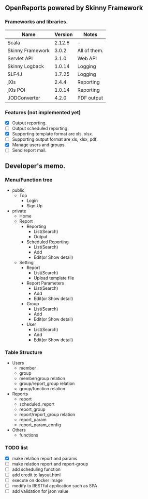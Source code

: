 ## OpenReports powered by Skinny Framework
### Frameworks and libraries.

| Name | Version | Notes |
| --- | --- | --- |
| Scala | 2.12.8 | - |
| Skinny Framework | 3.0.2 | All of them. |
| Servlet API | 3.1.0 | Web API |
| Skinny Logback | 1.0.14 | Logging |
| SLF4J | 1.7.25 | Logging |
| jXls | 2.4.4 | Reporting |
| jXls POI | 1.0.14 | Reporting |
| JODConverter | 4.2.0 | PDF output |

### Features (not implemented yet)
- [x] Output reporting.
- [ ] Output scheduled reporting.
- [x] Supporting template format are xls, xlsx.
- [ ] Supporting output format are xls, xlsx, pdf.
- [x] Manage users and groups.
- [ ] Send report mail.

## Developer's memo.
### Menu/Function tree

- public
  - Top
    - Login
    - Sign Up
- private
  - Home
  - Report
    - Reporting
      - List(Search)
      - Output
    - Scheduled Reporting
      - List(Search)
      - Add
      - Edit(or Show detail)
  - Setting
    - Report
      - List(Search)
      - Upload template file
    - Report Parameters
      - List(Search)
      - Add
      - Edit(or Show detail)
    - Group
      - List(Search)
      - Add
      - Edit(or Show detail)
    - User
      - List(Search)
      - Add
      - Edit(or Show detail)

### Table Structure

- Users
  - member
  - group
  - member/group relation
  - group/report_group relation
  - group/function relation
- Reports
  - report
  - scheduled_report
  - report_group
  - report/report_group relation
  - report_param
  - report_param_config
- Others
  - functions

### TODO list
- [x] make relation report and params
- [ ] make relation report and report-group
- [ ] add scheduling function
- [ ] add credit to layout.html
- [ ] execute on docker image
- [ ] modify to RESTful application such as SPA 
- [ ] add validation for json value
